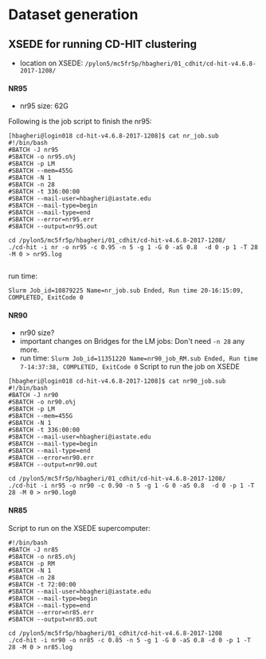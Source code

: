 # Dataset generation

## XSEDE for running CD-HIT clustering
- location on XSEDE: `/pylon5/mc5fr5p/hbagheri/01_cdhit/cd-hit-v4.6.8-2017-1208/`

#### NR95
- nr95 size: 62G

Following is the job script to finish the nr95:

```text
[hbagheri@login018 cd-hit-v4.6.8-2017-1208]$ cat nr_job.sub 
#!/bin/bash
#BATCH -J nr95
#SBATCH -o nr95.o%j
#SBATCH -p LM
#SBATCH --mem=455G
#SBATCH -N 1
#SBATCH -n 28
#SBATCH -t 336:00:00
#SBATCH --mail-user=hbagheri@iastate.edu
#SBATCH --mail-type=begin
#SBATCH --mail-type=end
#SBATCH --error=nr95.err
#SBATCH --output=nr95.out

cd /pylon5/mc5fr5p/hbagheri/01_cdhit/cd-hit-v4.6.8-2017-1208/
./cd-hit -i nr -o nr95 -c 0.95 -n 5 -g 1 -G 0 -aS 0.8  -d 0 -p 1 -T 28 -M 0 > nr95.log


```

run time:
```text
Slurm Job_id=10879225 Name=nr_job.sub Ended, Run time 20-16:15:09, COMPLETED, ExitCode 0

```

#### NR90

- nr90 size?
- important changes on Bridges for the LM jobs: Don't need `-n 28` any more.
- run time: `Slurm Job_id=11351220 Name=nr90_job_RM.sub Ended, Run time 7-14:37:38, COMPLETED, ExitCode 0`
Script to run the job on XSEDE
```text
[hbagheri@login018 cd-hit-v4.6.8-2017-1208]$ cat nr90_job.sub 
#!/bin/bash
#BATCH -J nr90
#SBATCH -o nr90.o%j
#SBATCH -p LM
#SBATCH --mem=455G
#SBATCH -N 1
#SBATCH -t 336:00:00
#SBATCH --mail-user=hbagheri@iastate.edu
#SBATCH --mail-type=begin
#SBATCH --mail-type=end
#SBATCH --error=nr90.err
#SBATCH --output=nr90.out

cd /pylon5/mc5fr5p/hbagheri/01_cdhit/cd-hit-v4.6.8-2017-1208/
./cd-hit -i nr95 -o nr90 -c 0.90 -n 5 -g 1 -G 0 -aS 0.8  -d 0 -p 1 -T 28 -M 0 > nr90.log0

```


#### NR85
Script to run on the XSEDE supercomputer:
```text
#!/bin/bash
#BATCH -J nr85
#SBATCH -o nr85.o%j
#SBATCH -p RM
#SBATCH -N 1
#SBATCH -n 28
#SBATCH -t 72:00:00
#SBATCH --mail-user=hbagheri@iastate.edu
#SBATCH --mail-type=begin
#SBATCH --mail-type=end
#SBATCH --error=nr85.err
#SBATCH --output=nr85.out

cd /pylon5/mc5fr5p/hbagheri/01_cdhit/cd-hit-v4.6.8-2017-1208
./cd-hit -i nr90 -o nr85 -c 0.85 -n 5 -g 1 -G 0 -aS 0.8 -d 0 -p 1 -T 28 -M 0 > nr85.log
```